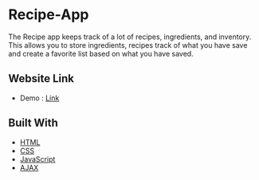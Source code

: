 # Recipe-App
 The Recipe app keeps track of a lot of recipes, ingredients, and inventory. This allows you to store ingredients, recipes track of what you have save and create a favorite list based on what you have saved.

## Website Link
* Demo :  [Link](http://finalversion.s3-website-us-west-2.amazonaws.com/)

## Built With
- [HTML](https://html.com/)
- [CSS](https://developer.mozilla.org/en-US/docs/Web/CSS?retiredLocale=ar)
- [JavaScript](https://www.javascript.com/)
- [AJAX](https://developer.mozilla.org/en-US/docs/Web/Guide/AJAX)